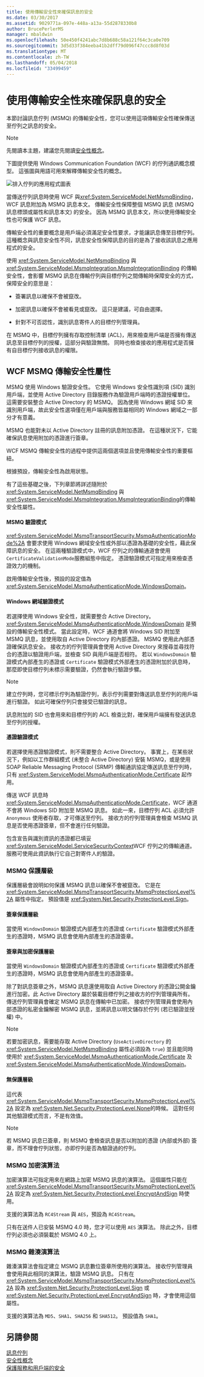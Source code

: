 ```yaml
---
title: 使用傳輸安全性來確保訊息的安全
ms.date: 03/30/2017
ms.assetid: 9029771a-097e-448a-a13a-55d2878330b8
author: BrucePerlerMS
manager: mbaldwin
ms.openlocfilehash: 50e450f4241abc7d8b688c58a121f64c3ca0e709
ms.sourcegitcommit: 3d5d33f384eeba41b2dff79d096f47ccc8d8f03d
ms.translationtype: MT
ms.contentlocale: zh-TW
ms.lasthandoff: 05/04/2018
ms.locfileid: "33499459"
---
```

# <a name="securing-messages-using-transport-security"></a>使用傳輸安全性來確保訊息的安全
本節討論訊息佇列 (MSMQ) 的傳輸安全性，您可以使用這項傳輸安全性確保傳送至佇列之訊息的安全。  
  
> [!NOTE]
>  先閱讀本主題，建議您先閱讀[安全性概念](../../../../docs/framework/wcf/feature-details/security-concepts.md)。  
  
 下圖提供使用 Windows Communication Foundation (WCF) 的佇列通訊概念模型。 這張圖與用語可用來解釋傳輸安全性的概念。  
  
 ![排入佇列的應用程式圖表](../../../../docs/framework/wcf/feature-details/media/distributed-queue-figure.jpg "分散式佇列圖")  
  
 當傳送佇列訊息時使用 WCF 與<xref:System.ServiceModel.NetMsmqBinding>，WCF 訊息附加為 MSMQ 訊息本文。 傳輸安全性保障整個 MSMQ 訊息 (MSMQ 訊息標頭或屬性和訊息本文) 的安全。 因為 MSMQ 訊息本文，所以使用傳輸安全性也可保護 WCF 訊息。  
  
 傳輸安全性的重要概念是用戶端必須滿足安全性要求，才能讓訊息傳至目標佇列。 這種概念與訊息安全性不同，訊息安全性保障訊息的目的是為了接收該訊息之應用程式的安全。  
  
 使用 <xref:System.ServiceModel.NetMsmqBinding> 與 <xref:System.ServiceModel.MsmqIntegration.MsmqIntegrationBinding> 的傳輸安全性，會影響 MSMQ 訊息在傳輸佇列與目標佇列之間傳輸時保障安全的方式，保障安全的意思是：  
  
-   簽署訊息以確保不會被竄改。  
  
-   加密訊息以確保不會被看見或竄改。 這只是建議，可自由選擇。  
  
-   針對不可否認性，識別訊息寄件人的目標佇列管理員。  
  
 在 MSMQ 中，目標佇列擁有存取控制清單 (ACL)，用來檢查用戶端是否擁有傳送訊息至目標佇列的授權，這部分與驗證無關。 同時也檢查接收的應用程式是否擁有自目標佇列接收訊息的權限。  
  
## <a name="wcf-msmq-transport-security-properties"></a>WCF MSMQ 傳輸安全性屬性  
 MSMQ 使用 Windows 驗證安全性。 它使用 Windows 安全性識別項 (SID) 識別用戶端，並使用 Active Directory 目錄服務作為驗證用戶端時的憑證授權單位。 這需要安裝整合 Active Directory 的 MSMQ。 因為使用 Windows 網域 SID 來識別用戶端，故此安全性選項僅在用戶端與服務皆屬相同的 Windows 網域之一部分才有意義。  
  
 MSMQ 也能對未以 Active Directory 註冊的訊息附加憑證。 在這種狀況下，它能確保訊息使用附加的憑證進行簽章。  
  
 WCF MSMQ 傳輸安全性的過程中提供這兩個選項並且使用傳輸安全性的重要樞紐。  
  
 根據預設，傳輸安全性為啟用狀態。  
  
 有了這些基礎之後，下列章節將詳述隨附於 <xref:System.ServiceModel.NetMsmqBinding> 與 <xref:System.ServiceModel.MsmqIntegration.MsmqIntegrationBinding>的傳輸安全性屬性。  
  
#### <a name="msmq-authentication-mode"></a>MSMQ 驗證模式  
 <xref:System.ServiceModel.MsmqTransportSecurity.MsmqAuthenticationMode%2A> 會要求使用 Windows 網域安全性或外部以憑證為基礎的安全性，藉此保障訊息的安全。 在這兩種驗證模式中，WCF 佇列之的傳輸通道會使用`CertificateValidationMode`服務組態中指定。 憑證驗證模式可指定用來檢查憑證效力的機制。  
  
 啟用傳輸安全性後，預設的設定值為 <xref:System.ServiceModel.MsmqAuthenticationMode.WindowsDomain>。  
  
#### <a name="windows-domain-authentication-mode"></a>Windows 網域驗證模式  
 若選擇使用 Windows 安全性，就需要整合 Active Directory。 <xref:System.ServiceModel.MsmqAuthenticationMode.WindowsDomain> 是預設的傳輸安全性模式。 當此設定時，WCF 通道會將 Windows SID 附加至 MSMQ 訊息，並使用取自 Active Directory 的內部憑證。 MSMQ 使用此內部憑證確保訊息安全。 接收方的佇列管理員會使用 Active Directory 來搜尋並尋找符合的憑證以驗證用戶端，並檢查 SID 與用戶端是否相符。 若以 `WindowsDomain` 驗證模式內部產生的憑證或 `Certificate` 驗證模式外部產生的憑證附加於訊息時，那麼即使目標佇列未標示需要驗證，仍然會執行驗證步驟。  
  
> [!NOTE]
>  建立佇列時，您可標示佇列為驗證佇列，表示佇列需要對傳送訊息至佇列的用戶端進行驗證。 如此可確保佇列只會接受已驗證的訊息。  
  
 訊息附加的 SID 也會用來和目標佇列的 ACL 檢查比對，確保用戶端擁有發送訊息至佇列的授權。  
  
#### <a name="certificate-authentication-mode"></a>憑證驗證模式  
 若選擇使用憑證驗證模式，則不需要整合 Active Directory。 事實上，在某些狀況下，例如以工作群組模式 (未整合 Active Directory) 安裝 MSMQ，或是使用 SOAP Reliable Messaging Protocol (SRMP) 傳輸通訊協定傳送訊息至佇列時，只有 <xref:System.ServiceModel.MsmqAuthenticationMode.Certificate> 起作用。  
  
 傳送 WCF 訊息時<xref:System.ServiceModel.MsmqAuthenticationMode.Certificate>，WCF 通道不會將 Windows SID 附加至 MSMQ 訊息。 如此一來，目標佇列 ACL 必須允許 `Anonymous` 使用者存取，才可傳送至佇列。 接收方的佇列管理員會檢查 MSMQ 訊息是否使用憑證簽章，但不會進行任何驗證。  
  
 包含宣告與識別資訊的憑證都已填妥<xref:System.ServiceModel.ServiceSecurityContext>WCF 佇列之的傳輸通道。 服務可使用此資訊執行它自己對寄件人的驗證。  
  
### <a name="msmq-protection-level"></a>MSMQ 保護層級  
 保護層級會說明如何保護 MSMQ 訊息以確保不會被竄改。 它是在 <xref:System.ServiceModel.MsmqTransportSecurity.MsmqProtectionLevel%2A> 屬性中指定。 預設值是 <xref:System.Net.Security.ProtectionLevel.Sign>。  
  
#### <a name="sign-protection-level"></a>簽章保護層級  
 當使用 `WindowsDomain` 驗證模式內部產生的憑證或 `Certificate` 驗證模式外部產生的憑證時，MSMQ 訊息會使用內部產生的憑證簽章。  
  
#### <a name="sign-and-encrypt-protection-level"></a>簽章與加密保護層級  
 當使用 `WindowsDomain` 驗證模式內部產生的憑證或 `Certificate` 驗證模式外部產生的憑證時，MSMQ 訊息會使用內部產生的憑證簽章。  
  
 除了對訊息簽章之外，MSMQ 訊息還使用取自 Active Directory 的憑證公開金鑰進行加密。此 Active Directory 屬於裝載目標佇列之接收方的佇列管理員所有。 傳送佇列管理員會確定 MSMQ 訊息在傳輸中已加密。 接收佇列管理員會使用內部憑證的私密金鑰解密 MSMQ 訊息，並將訊息以明文儲存於佇列 (若已驗證並授權) 中。  
  
> [!NOTE]
>  若要加密訊息，需要能存取 Active Directory (`UseActiveDirectory` 的 <xref:System.ServiceModel.NetMsmqBinding> 屬性必須設為 `true`) 並且能同時使用於 <xref:System.ServiceModel.MsmqAuthenticationMode.Certificate> 及 <xref:System.ServiceModel.MsmqAuthenticationMode.WindowsDomain>。  
  
#### <a name="none-protection-level"></a>無保護層級  
 這代表 <xref:System.ServiceModel.MsmqTransportSecurity.MsmqProtectionLevel%2A> 設定為 <xref:System.Net.Security.ProtectionLevel.None>的時候。 這對任何其他驗證模式而言，不是有效值。  
  
> [!NOTE]
>  若 MSMQ 訊息已簽章，則 MSMQ 會檢查訊息是否以附加的憑證 (內部或外部) 簽章，而不理會佇列狀態，亦即佇列是否為驗證過的佇列。  
  
### <a name="msmq-encryption-algorithm"></a>MSMQ 加密演算法  
 加密演算法可指定用來在網路上加密 MSMQ 訊息的演算法。 這個屬性只能在 <xref:System.ServiceModel.MsmqTransportSecurity.MsmqProtectionLevel%2A> 設定為 <xref:System.Net.Security.ProtectionLevel.EncryptAndSign> 時使用。  
  
 支援的演算法為 `RC4Stream` 與 `AES`，預設為 `RC4Stream`。  
  
 只有在送件人已安裝 MSMQ 4.0 時，您才可以使用 `AES` 演算法。 除此之外，目標佇列必須也必須裝載於 MSMQ 4.0 上。  
  
### <a name="msmq-hash-algorithm"></a>MSMQ 雜湊演算法  
 雜湊演算法會指定建立 MSMQ 訊息數位簽章所使用的演算法。 接收佇列管理員會使用與此相同的演算法，驗證 MSMQ 訊息。 只有在 <xref:System.ServiceModel.MsmqTransportSecurity.MsmqProtectionLevel%2A> 設為 <xref:System.Net.Security.ProtectionLevel.Sign> 或 <xref:System.Net.Security.ProtectionLevel.EncryptAndSign> 時，才會使用這個屬性。  
  
 支援的演算法為 `MD5`、`SHA1`、`SHA256` 和 `SHA512`。 預設值為 `SHA1`。  
  
## <a name="see-also"></a>另請參閱  
 [訊息佇列](http://msdn.microsoft.com/library/ff917e87-05d5-478f-9430-0f560675ece1)  
 [安全性概念](../../../../docs/framework/wcf/feature-details/security-concepts.md)  
 [保護服務和用戶端的安全](../../../../docs/framework/wcf/feature-details/securing-services-and-clients.md)
